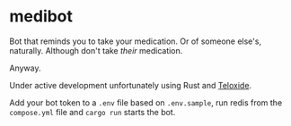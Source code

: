# medibot

Bot that reminds you to take your medication. Or of someone else's, naturally. Although don't take _their_ medication.

Anyway.

Under active development unfortunately using Rust and [Teloxide](https://github.com/teloxide/teloxide).

Add your bot token to a `.env` file based on `.env.sample`, run redis from the `compose.yml` file and `cargo run` starts the bot.
